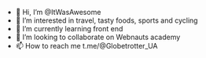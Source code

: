 - 👋 Hi, I’m @ItWasAwesome
- 👀 I’m interested in travel, tasty foods, sports and cycling
- 🌱 I’m currently learning front end
- 💞️ I’m looking to collaborate on Webnauts academy
- 📫 How to reach me t.me/@Globetrotter_UA

<!---
ItWasAwesome/ItWasAwesome is a ✨ special ✨ repository because its `README.md` (this file) appears on your GitHub profile.
You can click the Preview link to take a look at your changes.
--->
